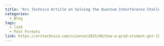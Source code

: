 ```yaml
---
title: "Ars Technica Article on Solving the Quantum Interference Challenge"
categories:
  - Blog
tags:
  - link
  - Post Formats
link: https://arstechnica.com/science/2025/06/how-a-grad-student-got-lhc-data-to-play-nice-with-quantum-interference/
---
```

